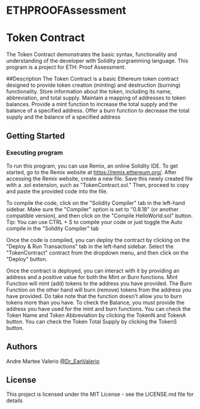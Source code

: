 # ETHPROOFAssessment
# Token Contract 
The Token Contract demonstrates the basic syntax, functionality and understanding of the developer with Solidity porgramming language. This program is a project for ETH: Proof Assessment.

##Description
The Token Contract is a basic Ethereum token contract designed to provide token creation (minting) and destruction (burning) functionality. Store information about the token, including its name, abbreviation, and total supply. Maintain a mapping of addresses to token balances. Provide a mint function to increase the total supply and the balance of a specified address. Offer a burn function to decrease the total supply and the balance of a specified address

## Getting Started

### Executing program

To run this program, you can use Remix, an online Solidity IDE. To get started, go to the Remix website at https://remix.ethereum.org/.
After accessing the Remix website, create a new file. Save this newly created file with a .sol extension, such as "TokenContract.sol." Then, proceed to copy and paste the provided code into the file.

To compile the code, click on the "Solidity Compiler" tab in the left-hand sidebar. Make sure the "Compiler" option is set to "0.8.18" (or another compatible version), and then click on the "Compile HelloWorld.sol" button.
Tip: You can use CTRL + S to compile your code or just toggle the Auto compile in the "Solidity Compiler" tab

Once the code is compiled, you can deploy the contract by clicking on the "Deploy & Run Transactions" tab in the left-hand sidebar. Select the "TokenContract" contract from the dropdown menu, and then click on the "Deploy" button.

Once the contract is deployed, you can interact with it by providing an address and a positive value for both the Mint or Burn functions. Mint Function will mint (add) tokens to the address you have provided.
The Burn Function on the other hand will burn (remove) tokens from the address you have provided. Do take note that the function doesn't allow you to burn tokens more than you have. 
To check the Balance, you must provide the address you have used for the mint and burn functions. 
You can check the Token Name and Token Abbreviation by clicking the TokenN and TokenA button.
You can check the Token Total Supply by clicking the TokenS button.

## Authors

Andre Martee Valerio
[@Dr_EanValerio](https://twitter.com/Dr_EanValerio)

## License

This project is licensed under the MIT License - see the LICENSE.md file for details
